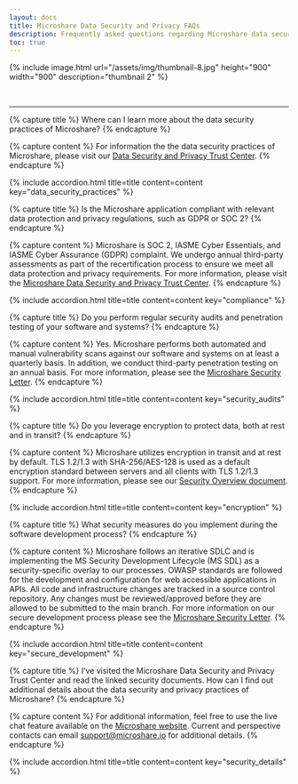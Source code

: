 ```yaml
---
layout: docs
title: Microshare Data Security and Privacy FAQs
description: Frequently asked questions regarding Microshare data security and privacy
toc: true
---
```


{% include image.html url="/assets/img/thumbnail-8.jpg" height="900" width="900" description="thumbnail 2" %}


<br>

---------------------------------------

<!-- ********************
**    New Question     **
********************* -->

{% capture title %}
Where can I learn more about the data security practices of Microshare?
{% endcapture %}

{% capture content %}
For information the the data security practices of Microshare, please visit our [Data Security and Privacy Trust Center](https://www.microshare.io/microshares-trust-center-data-security/).
{% endcapture %}

{% include accordion.html title=title content=content key="data_security_practices" %}


<!-- ********************
**    New Question     **
********************* -->

{% capture title %}
Is the Microshare application compliant with relevant data protection and privacy regulations, such as GDPR or SOC 2?
{% endcapture %}

{% capture content %}
Microshare is SOC 2, IASME Cyber Essentials, and IASME Cyber Assurance (GDPR) complaint. We undergo annual third-party assessments as part of the recertification process to ensure we meet all data protection and privacy requirements. For more information, please visit the [Microshare Data Security and Privacy Trust Center](https://www.microshare.io/microshares-trust-center-data-security/).
{% endcapture %}

{% include accordion.html title=title content=content key="compliance" %}


<!-- ********************
**    New Question     **
********************* -->

{% capture title %}
Do you perform regular security audits and penetration testing of your software and systems?
{% endcapture %}

{% capture content %}
Yes. Microshare performs both automated and manual vulnerability scans against our software and systems on at least a quarterly basis. In addition, we conduct third-party penetration testing on an annual basis. For more information, please see the [Microshare Security Letter](https://www.microshare.io/wp-content/uploads/2022/08/Microshare-SOC-2-Type-2-Security-Letter.pdf).
{% endcapture %}

{% include accordion.html title=title content=content key="security_audits" %}


<!-- ********************
**    New Question     **
********************* -->

{% capture title %}
Do you leverage encryption to protect data, both at rest and in transit?
{% endcapture %}

{% capture content %}
Microshare utilizes encryption in transit and at rest by default. TLS 1.2/1.3 with SHA-256/AES-128 is used as a default encryption standard between servers and all clients with TLS 1.2/1.3 support. For more information, please see our [Security Overview document](https://www.microshare.io/wp-content/uploads/2022/11/Security-1-pager-3.pdf).
{% endcapture %}

{% include accordion.html title=title content=content key="encryption" %}


<!-- ********************
**    New Question     **
********************* -->

{% capture title %}
What security measures do you implement during the software development process?
{% endcapture %}

{% capture content %}
Microshare follows an iterative SDLC and is implementing the MS Security Development Lifecycle (MS SDL) as a security-specific overlay to our processes. OWASP standards are followed for the development and configuration for web accessible applications in APIs. All code and infrastructure changes are tracked in a source control repository. Any changes must be reviewed/approved before they are allowed to be submitted to the main branch.  For more information on our secure development process please see the [Microshare Security Letter](https://www.microshare.io/wp-content/uploads/2022/08/Microshare-SOC-2-Type-2-Security-Letter.pdf).
{% endcapture %}

{% include accordion.html title=title content=content key="secure_development" %}


<!-- ********************
**    New Question     **
********************* -->

{% capture title %}
I’ve visited the Microshare Data Security and Privacy Trust Center and read the linked security documents. How can I find out additional details about the data security and privacy practices of Microshare?
{% endcapture %}

{% capture content %}
For additional information, feel free to use the live chat feature available on the [Microshare website](https://www.microshare.io/). Current and perspective contacts can email support@microshare.io for additional details.
{% endcapture %}

{% include accordion.html title=title content=content key="security_details" %}



